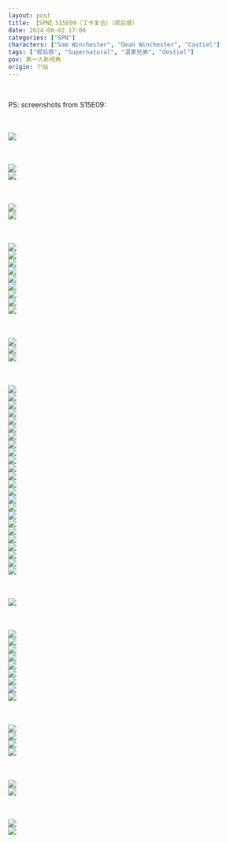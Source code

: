```yaml
---
layout: post
title: 【SPN】S15E09（丁卡复合）（观后感）
date: 2024-08-02 17:00
categories: ["SPN"]
characters: ["Sam Winchester", "Dean Winchester", "Castiel"]
tags: ["观后感", "Supernatural", "温家兄弟", "destiel"]
pov: 第一人称视角
origin: 个站
---
```


<br>

PS: screenshots from S15E09:

<br><br>
![](https://github.com/junesirius/junesirius.github.io/tree/master/assets/images/SPN/S15/2024-08-02-SPN-1509-1.jpg)
<br>

<br><br>
![](https://github.com/junesirius/junesirius.github.io/tree/master/assets/images/SPN/S15/2024-08-02-SPN-1509-2.jpg)
<br>
![](https://github.com/junesirius/junesirius.github.io/tree/master/assets/images/SPN/S15/2024-08-02-SPN-1509-3.jpg)
<br>

<br><br>
![](https://github.com/junesirius/junesirius.github.io/tree/master/assets/images/SPN/S15/2024-08-02-SPN-1509-4.jpg)
<br>
![](https://github.com/junesirius/junesirius.github.io/tree/master/assets/images/SPN/S15/2024-08-02-SPN-1509-5.jpg)
<br>

<br><br>
![](https://github.com/junesirius/junesirius.github.io/tree/master/assets/images/SPN/S15/2024-08-02-SPN-1509-6.jpg)
<br>
![](https://github.com/junesirius/junesirius.github.io/tree/master/assets/images/SPN/S15/2024-08-02-SPN-1509-7.jpg)
<br>
![](https://github.com/junesirius/junesirius.github.io/tree/master/assets/images/SPN/S15/2024-08-02-SPN-1509-8.jpg)
<br>
![](https://github.com/junesirius/junesirius.github.io/tree/master/assets/images/SPN/S15/2024-08-02-SPN-1509-9.jpg)
<br>
![](https://github.com/junesirius/junesirius.github.io/tree/master/assets/images/SPN/S15/2024-08-02-SPN-1509-10.jpg)
<br>
![](https://github.com/junesirius/junesirius.github.io/tree/master/assets/images/SPN/S15/2024-08-02-SPN-1509-11.jpg)
<br>
![](https://github.com/junesirius/junesirius.github.io/tree/master/assets/images/SPN/S15/2024-08-02-SPN-1509-12.jpg)
<br>
![](https://github.com/junesirius/junesirius.github.io/tree/master/assets/images/SPN/S15/2024-08-02-SPN-1509-13.jpg)
<br>
![](https://github.com/junesirius/junesirius.github.io/tree/master/assets/images/SPN/S15/2024-08-02-SPN-1509-14.jpg)
<br>

<br><br>
![](https://github.com/junesirius/junesirius.github.io/tree/master/assets/images/SPN/S15/2024-08-02-SPN-1509-15.jpg)
<br>
![](https://github.com/junesirius/junesirius.github.io/tree/master/assets/images/SPN/S15/2024-08-02-SPN-1509-16.jpg)
<br>
![](https://github.com/junesirius/junesirius.github.io/tree/master/assets/images/SPN/S15/2024-08-02-SPN-1509-17.jpg)
<br>

<br><br>
![](https://github.com/junesirius/junesirius.github.io/tree/master/assets/images/SPN/S15/2024-08-02-SPN-1509-20.jpg)
<br>
![](https://github.com/junesirius/junesirius.github.io/tree/master/assets/images/SPN/S15/2024-08-02-SPN-1509-21.jpg)
<br>
![](https://github.com/junesirius/junesirius.github.io/tree/master/assets/images/SPN/S15/2024-08-02-SPN-1509-22.jpg)
<br>
![](https://github.com/junesirius/junesirius.github.io/tree/master/assets/images/SPN/S15/2024-08-02-SPN-1509-23.jpg)
<br>
![](https://github.com/junesirius/junesirius.github.io/tree/master/assets/images/SPN/S15/2024-08-02-SPN-1509-24.jpg)
<br>
![](https://github.com/junesirius/junesirius.github.io/tree/master/assets/images/SPN/S15/2024-08-02-SPN-1509-25.jpg)
<br>
![](https://github.com/junesirius/junesirius.github.io/tree/master/assets/images/SPN/S15/2024-08-02-SPN-1509-26.jpg)
<br>
![](https://github.com/junesirius/junesirius.github.io/tree/master/assets/images/SPN/S15/2024-08-02-SPN-1509-27.jpg)
<br>
![](https://github.com/junesirius/junesirius.github.io/tree/master/assets/images/SPN/S15/2024-08-02-SPN-1509-28.jpg)
<br>
![](https://github.com/junesirius/junesirius.github.io/tree/master/assets/images/SPN/S15/2024-08-02-SPN-1509-29.jpg)
<br>
![](https://github.com/junesirius/junesirius.github.io/tree/master/assets/images/SPN/S15/2024-08-02-SPN-1509-30.jpg)
<br>
![](https://github.com/junesirius/junesirius.github.io/tree/master/assets/images/SPN/S15/2024-08-02-SPN-1509-31.jpg)
<br>
![](https://github.com/junesirius/junesirius.github.io/tree/master/assets/images/SPN/S15/2024-08-02-SPN-1509-32.jpg)
<br>
![](https://github.com/junesirius/junesirius.github.io/tree/master/assets/images/SPN/S15/2024-08-02-SPN-1509-33.jpg)
<br>
![](https://github.com/junesirius/junesirius.github.io/tree/master/assets/images/SPN/S15/2024-08-02-SPN-1509-34.jpg)
<br>
![](https://github.com/junesirius/junesirius.github.io/tree/master/assets/images/SPN/S15/2024-08-02-SPN-1509-35.jpg)
<br>
![](https://github.com/junesirius/junesirius.github.io/tree/master/assets/images/SPN/S15/2024-08-02-SPN-1509-36.jpg)
<br>
![](https://github.com/junesirius/junesirius.github.io/tree/master/assets/images/SPN/S15/2024-08-02-SPN-1509-37.jpg)
<br>
![](https://github.com/junesirius/junesirius.github.io/tree/master/assets/images/SPN/S15/2024-08-02-SPN-1509-38.jpg)
<br>
![](https://github.com/junesirius/junesirius.github.io/tree/master/assets/images/SPN/S15/2024-08-02-SPN-1509-39.jpg)
<br>
![](https://github.com/junesirius/junesirius.github.io/tree/master/assets/images/SPN/S15/2024-08-02-SPN-1509-40.jpg)
<br>
![](https://github.com/junesirius/junesirius.github.io/tree/master/assets/images/SPN/S15/2024-08-02-SPN-1509-41.jpg)
<br>
![](https://github.com/junesirius/junesirius.github.io/tree/master/assets/images/SPN/S15/2024-08-02-SPN-1509-42.jpg)
<br>
![](https://github.com/junesirius/junesirius.github.io/tree/master/assets/images/SPN/S15/2024-08-02-SPN-1509-43.jpg)
<br>

<br><br>
![](https://github.com/junesirius/junesirius.github.io/tree/master/assets/images/SPN/S15/2024-08-02-SPN-1509-44.jpg)
<br>

<br><br>
![](https://github.com/junesirius/junesirius.github.io/tree/master/assets/images/SPN/S15/2024-08-02-SPN-1509-45.jpg)
<br>
![](https://github.com/junesirius/junesirius.github.io/tree/master/assets/images/SPN/S15/2024-08-02-SPN-1509-46.jpg)
<br>
![](https://github.com/junesirius/junesirius.github.io/tree/master/assets/images/SPN/S15/2024-08-02-SPN-1509-47.jpg)
<br>
![](https://github.com/junesirius/junesirius.github.io/tree/master/assets/images/SPN/S15/2024-08-02-SPN-1509-48.jpg)
<br>
![](https://github.com/junesirius/junesirius.github.io/tree/master/assets/images/SPN/S15/2024-08-02-SPN-1509-49.jpg)
<br>
![](https://github.com/junesirius/junesirius.github.io/tree/master/assets/images/SPN/S15/2024-08-02-SPN-1509-50.jpg)
<br>
![](https://github.com/junesirius/junesirius.github.io/tree/master/assets/images/SPN/S15/2024-08-02-SPN-1509-51.jpg)
<br>
![](https://github.com/junesirius/junesirius.github.io/tree/master/assets/images/SPN/S15/2024-08-02-SPN-1509-52.jpg)
<br>
![](https://github.com/junesirius/junesirius.github.io/tree/master/assets/images/SPN/S15/2024-08-02-SPN-1509-53.jpg)
<br>

<br><br>
![](https://github.com/junesirius/junesirius.github.io/tree/master/assets/images/SPN/S15/2024-08-02-SPN-1509-54.jpg)
<br>
![](https://github.com/junesirius/junesirius.github.io/tree/master/assets/images/SPN/S15/2024-08-02-SPN-1509-55.jpg)
<br>
![](https://github.com/junesirius/junesirius.github.io/tree/master/assets/images/SPN/S15/2024-08-02-SPN-1509-56.jpg)
<br>
![](https://github.com/junesirius/junesirius.github.io/tree/master/assets/images/SPN/S15/2024-08-02-SPN-1509-57.jpg)
<br>

<br><br>
![](https://github.com/junesirius/junesirius.github.io/tree/master/assets/images/SPN/S15/2024-08-02-SPN-1509-18.jpg)
<br>
![](https://github.com/junesirius/junesirius.github.io/tree/master/assets/images/SPN/S15/2024-08-02-SPN-1509-19.jpg)
<br>

<br><br>
![](https://github.com/junesirius/junesirius.github.io/tree/master/assets/images/SPN/S15/2024-08-02-SPN-1509-58.jpg)
<br>
![](https://github.com/junesirius/junesirius.github.io/tree/master/assets/images/SPN/S15/2024-08-02-SPN-1509-59.jpg)
<br>
